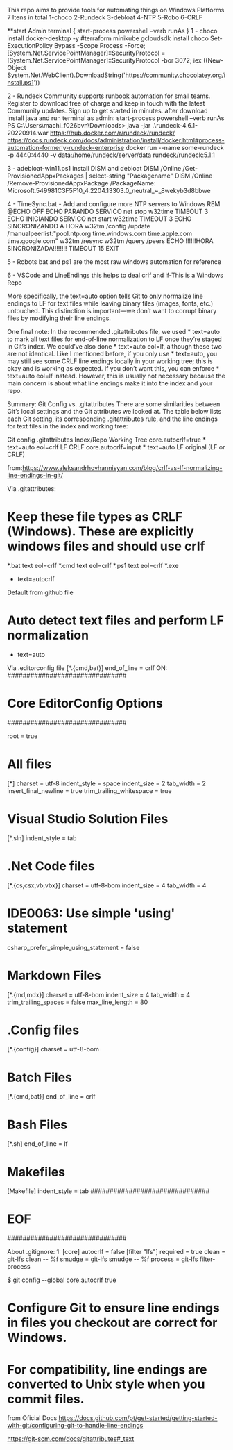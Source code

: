 This repo aims to provide tools for automating things on Windows Platforms
7 Itens in total
1-choco 2-Rundeck 3-debloat 4-NTP 5-Robo 6-CRLF

**start Admin terminal { start-process powershell –verb runAs }
1 - choco install docker-desktop -y #terraform minikube gcloudsdk 
install choco
Set-ExecutionPolicy Bypass -Scope Process -Force; [System.Net.ServicePointManager]::SecurityProtocol = [System.Net.ServicePointManager]::SecurityProtocol -bor 3072; iex ((New-Object System.Net.WebClient).DownloadString('https://community.chocolatey.org/install.ps1'))

2 - Rundeck Community supports runbook automation for small teams. Register to download free of charge and keep in touch with the latest Community updates. Sign up to get started in minutes.
after download install java and run terminal as admin:
start-process powershell –verb runAs
PS C:\Users\machi_f026bvn\Downloads> java -jar .\rundeck-4.6.1-20220914.war
https://hub.docker.com/r/rundeck/rundeck/
https://docs.rundeck.com/docs/administration/install/docker.html#process-automation-formerly-rundeck-enterprise
docker run --name some-rundeck -p 4440:4440 -v data:/home/rundeck/server/data rundeck/rundeck:5.1.1

3 - adebloat-win11.ps1
install DISM and debloat
DISM /Online /Get-ProvisionedAppxPackages | select-string "Packagename"
DISM /Online /Remove-ProvisionedAppxPackage /PackageName: Microsoft.549981C3F5F10_4.2204.13303.0_neutral_~_8wekyb3d8bbwe

4 - TimeSync.bat - Add and configure more NTP servers to Windows
REM @ECHO OFF
ECHO PARANDO SERVICO
net stop w32time 
TIMEOUT 3
ECHO INICIANDO SERVICO
net start w32time
TIMEOUT 3
ECHO SINCRONIZANDO A HORA
w32tm /config /update /manualpeerlist:"pool.ntp.org time.windows.com time.apple.com time.google.com"
w32tm /resync
w32tm /query /peers
ECHO  !!!!!!HORA SINCRONIZADA!!!!!!!!
TIMEOUT 15
EXIT


5 - Robots bat and ps1 are the most raw windows automation for reference 

6 - VSCode and LineEndings this helps to deal crlf and lf-This is a Windows Repo

More specifically, the text=auto option tells Git to only normalize line endings to LF for text files while leaving binary files (images, fonts, etc.) untouched. This distinction is important—we don’t want to corrupt binary files by modifying their line endings.

One final note: In the recommended .gitattributes file, we used * text=auto to mark all text files for end-of-line normalization to LF once they’re staged in Git’s index. We could’ve also done * text=auto eol=lf, although these two are not identical. Like I mentioned before, if you only use * text=auto, you may still see some CRLF line endings locally in your working tree; this is okay and is working as expected. If you don’t want this, you can enforce * text=auto eol=lf instead. However, this is usually not necessary because the main concern is about what line endings make it into the index and your repo.

Summary: Git Config vs. .gitattributes
There are some similarities between Git’s local settings and the Git attributes we looked at. The table below lists each Git setting, its corresponding .gitattributes rule, and the line endings for text files in the index and working tree:

Git config          	.gitattributes      	Index/Repo	Working Tree
core.autocrlf=true  	* text=auto eol=crlf        	LF	CRLF
core.autocrlf=input	    * text=auto	                    LF	original (LF or CRLF)



from:https://www.aleksandrhovhannisyan.com/blog/crlf-vs-lf-normalizing-line-endings-in-git/

Via .gitattributes:
# Keep these file types as CRLF (Windows). These are explicitly windows files and should use crlf
*.bat    text eol=crlf
*.cmd    text eol=crlf
*.ps1    text eol=crlf
*.exe
* text=autocrlf 

Default from github file
# Auto detect text files and perform LF normalization
* text=auto



Via .editorconfig file
[*.{cmd,bat}]
end_of_line = crlf
ON:
###############################
# Core EditorConfig Options   #
###############################

root = true

# All files
[*]
charset = utf-8
indent_style = space
indent_size = 2
tab_width = 2
insert_final_newline = true
trim_trailing_whitespace = true

# Visual Studio Solution Files
[*.sln]
indent_style = tab

# .Net Code files
[*.{cs,csx,vb,vbx}]
charset = utf-8-bom
indent_size = 4
tab_width = 4
# IDE0063: Use simple 'using' statement
csharp_prefer_simple_using_statement = false

# Markdown Files
[*.{md,mdx}]
charset = utf-8-bom
indent_size = 4
tab_width = 4
trim_trailing_spaces = false
max_line_length = 80

# .Config files
[*.{config}]
charset = utf-8-bom

# Batch Files
[*.{cmd,bat}]
end_of_line = crlf

# Bash Files
[*.sh]
end_of_line = lf

# Makefiles
[Makefile]
indent_style = tab
###############################
# EOF  #
###############################






About .gitignore:
  1: [core] autocrlf = false [filter "lfs"] required = true clean = git-lfs clean -- %f smudge = git-lfs smudge -- %f process = git-lfs filter-process


$ git config --global core.autocrlf true
# Configure Git to ensure line endings in files you checkout are correct for Windows.
# For compatibility, line endings are converted to Unix style when you commit files.
from
Oficial Docs
https://docs.github.com/pt/get-started/getting-started-with-git/configuring-git-to-handle-line-endings



https://git-scm.com/docs/gitattributes#_text
